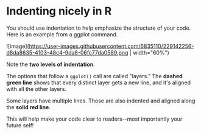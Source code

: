# Indenting nicely in R #

You should use indentation to help emphasize the structure of your code. Here is an example from a ggplot command.

![image](https://user-images.githubusercontent.com/6835110/229142256-d8da8635-4103-48c4-9da6-06fc77da0589.png | width="60%")

Note the **two levels of indentation**.

The options that follow a `ggplot()` call are called "layers." The **dashed green line** shows that every distinct layer gets a new line, and it's aligned with all the other layers.

Some layers have multiple lines. Those are also indented and aligned along the **solid red line**. 

This will help make your code clear to readers--most importantly your future self!
